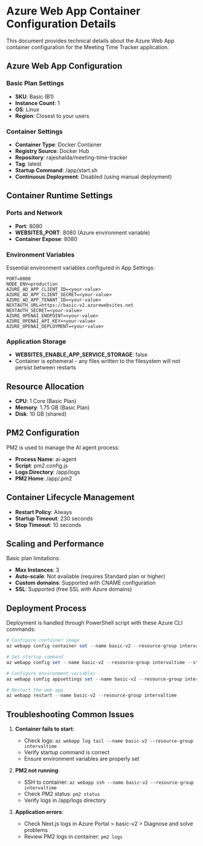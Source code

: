 # Azure Web App Container Configuration Details

This document provides technical details about the Azure Web App container configuration for the Meeting Time Tracker application.

## Azure Web App Configuration

### Basic Plan Settings

- **SKU**: Basic (B1)
- **Instance Count**: 1
- **OS**: Linux
- **Region**: Closest to your users

### Container Settings

- **Container Type**: Docker Container
- **Registry Source**: Docker Hub
- **Repository**: rajeshalda/meeting-time-tracker
- **Tag**: latest
- **Startup Command**: /app/start.sh
- **Continuous Deployment**: Disabled (using manual deployment)

## Container Runtime Settings

### Ports and Network

- **Port**: 8080
- **WEBSITES_PORT**: 8080 (Azure environment variable)
- **Container Expose**: 8080

### Environment Variables

Essential environment variables configured in App Settings:

```
PORT=8080
NODE_ENV=production
AZURE_AD_APP_CLIENT_ID=<your-value>
AZURE_AD_APP_CLIENT_SECRET=<your-value>
AZURE_AD_APP_TENANT_ID=<your-value>
NEXTAUTH_URL=https://basic-v2.azurewebsites.net
NEXTAUTH_SECRET=<your-value>
AZURE_OPENAI_ENDPOINT=<your-value>
AZURE_OPENAI_API_KEY=<your-value>
AZURE_OPENAI_DEPLOYMENT=<your-value>
```

### Application Storage

- **WEBSITES_ENABLE_APP_SERVICE_STORAGE**: false
- Container is ephemeral - any files written to the filesystem will not persist between restarts

## Resource Allocation

- **CPU**: 1 Core (Basic Plan)
- **Memory**: 1.75 GB (Basic Plan)
- **Disk**: 10 GB (shared)

## PM2 Configuration

PM2 is used to manage the AI agent process:

- **Process Name**: ai-agent
- **Script**: pm2.config.js
- **Logs Directory**: /app/logs
- **PM2 Home**: /app/.pm2

## Container Lifecycle Management

- **Restart Policy**: Always
- **Startup Timeout**: 230 seconds
- **Stop Timeout**: 10 seconds

## Scaling and Performance

Basic plan limitations:

- **Max Instances**: 3
- **Auto-scale**: Not available (requires Standard plan or higher)
- **Custom domains**: Supported with CNAME configuration
- **SSL**: Supported (free SSL with Azure domains)

## Deployment Process

Deployment is handled through PowerShell script with these Azure CLI commands:

```powershell
# Configure container image
az webapp config container set --name basic-v2 --resource-group intervaltime --docker-custom-image-name rajeshalda/meeting-time-tracker:latest --docker-registry-server-url https://index.docker.io

# Set startup command
az webapp config set --name basic-v2 --resource-group intervaltime --startup-file "/app/start.sh"

# Configure environment variables
az webapp config appsettings set --name basic-v2 --resource-group intervaltime --settings KEY=VALUE

# Restart the web app
az webapp restart --name basic-v2 --resource-group intervaltime
```

## Troubleshooting Common Issues

1. **Container fails to start**: 
   - Check logs: `az webapp log tail --name basic-v2 --resource-group intervaltime`
   - Verify startup command is correct
   - Ensure environment variables are properly set

2. **PM2 not running**:
   - SSH to container: `az webapp ssh --name basic-v2 --resource-group intervaltime`
   - Check PM2 status: `pm2 status`
   - Verify logs in /app/logs directory

3. **Application errors**:
   - Check Next.js logs in Azure Portal > basic-v2 > Diagnose and solve problems
   - Review PM2 logs in container: `pm2 logs` 